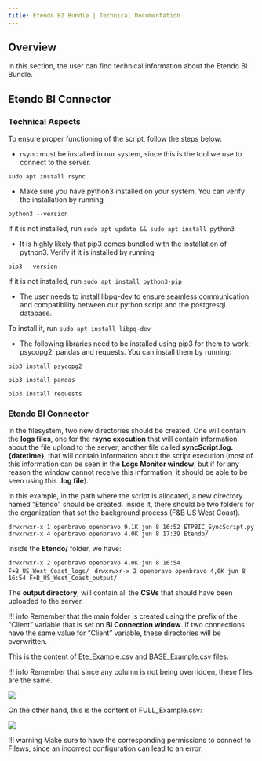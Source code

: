 ```yaml
---
title: Etendo BI Bundle | Technical Documentation
---
```

## Overview

In this section, the user can find technical information about the Etendo BI Bundle.

## Etendo BI Connector

### Technical Aspects

To ensure proper functioning of the script, follow the steps below:

- rsync must be installed in our system, since this is the tool we use to connect to the server.

`sudo apt install rsync`


- Make sure you have python3 installed on your system. You can verify the installation by running

`python3 --version`

If it is not installed, run `sudo apt update && sudo apt install python3`

- It is highly likely that pip3 comes bundled with the installation of python3. Verify if it is installed by running 

`pip3 --version`

If it is not installed, run `sudo apt install python3-pip
`
- The user needs to install libpq-dev to ensure seamless communication and compatibility between our python script and the postgresql database.

To install it, run `sudo apt install libpq-dev`

- The following libraries need to be installed using pip3 for them to work: psycopg2, pandas and requests. You can install them by running:

`pip3 install psycopg2`

`pip3 install pandas`

`pip3 install requests`

### Etendo BI Connector

In the filesystem, two new directories should be created. One will contain the **logs files**, one for the **rsync execution** that will contain information about the file upload to the server; another file called **syncScript.log.{datetime}**, that will contain information about the script execution (most of this information can be seen in the **Logs Monitor window**, but if for any reason the window cannot receive this information, it should be able to be seen using this **.log file**).

In this example, in the path where the script is allocated, a new directory named “Etendo” should be created. Inside it, there should be two folders for the organization that set the background process (F&B US West Coast).

`drwxrwxr-x 1 openbravo openbravo 9,1K jun 8 16:52 ETPBIC_SyncScript.py
`
`drwxrwxr-x 4 openbravo openbravo 4,0K jun 8 17:39 Etendo/
`

Inside the **Etendo/** folder, we have:

`drwxrwxr-x 2 openbravo openbravo 4,0K jun 8 16:54 F+B_US_West_Coast_logs/
`
`drwxrwxr-x 2 openbravo openbravo 4,0K jun 8 16:54 F+B_US_West_Coast_output/
`

The **output directory**, will contain all the **CSVs** that should have been uploaded to the server.

!!! info
    Remember that the main folder is created using the prefix of the “Client” variable that is set on **BI Connection window**. If two connections have the same value for “Client” variable, these directories will be overwritten.


This is the content of Ete\_Example.csv and BASE\_Example.csv files: 

!!! info
    Remember that since any column is not being overridden, these files are the same. 


![](/docs.etendo.software/assets/drive/Y4E0AENgxCWmVoMCapDwvyeO4C0sALvcF7SFWvbxeT5GPcThHq0EgmN1avZxkVhNjWqYYa8phTQ_cnA-RBn1P8-DmePbVoOoN9qTb1uk1kAFG9ccvM2nCxVcHBRpom4t_4SlZkJYdzZX9JtTyEY5Qlg.png)

On the other hand, this is the content of FULL\_Example.csv:

![](/docs.etendo.software/assets/drive/BAPACrYCcoprIrjoMndmxL7d7u1GFOS32ZZMCBXS3S6DsRdZpDRPgRblzPKMTlM2b1QTFLf2mgy7w4LaI_bFnNc9-AwGsl78PIlqpD4o0YkTsXO-qp6h9fFR392DYJRqvZfvefs-hLLbGE04vvU8OoU.png)

!!! warning
    Make sure to have the corresponding permissions to connect to Filews, since an incorrect configuration can lead to an error.


